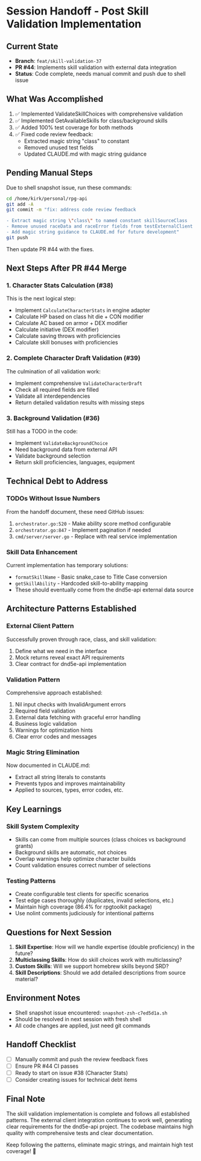 # Session Handoff - Post Skill Validation Implementation

## Current State
- **Branch**: `feat/skill-validation-37`
- **PR #44**: Implements skill validation with external data integration
- **Status**: Code complete, needs manual commit and push due to shell issue

## What Was Accomplished
1. ✅ Implemented ValidateSkillChoices with comprehensive validation
2. ✅ Implemented GetAvailableSkills for class/background skills
3. ✅ Added 100% test coverage for both methods
4. ✅ Fixed code review feedback:
   - Extracted magic string "class" to constant
   - Removed unused test fields
   - Updated CLAUDE.md with magic string guidance

## Pending Manual Steps
Due to shell snapshot issue, run these commands:
```bash
cd /home/kirk/personal/rpg-api
git add -A
git commit -m "fix: address code review feedback

- Extract magic string \"class\" to named constant skillSourceClass
- Remove unused raceData and raceError fields from testExternalClient
- Add magic string guidance to CLAUDE.md for future development"
git push
```

Then update PR #44 with the fixes.

## Next Steps After PR #44 Merge

### 1. Character Stats Calculation (#38)
This is the next logical step:
- Implement `CalculateCharacterStats` in engine adapter
- Calculate HP based on class hit die + CON modifier
- Calculate AC based on armor + DEX modifier
- Calculate initiative (DEX modifier)
- Calculate saving throws with proficiencies
- Calculate skill bonuses with proficiencies

### 2. Complete Character Draft Validation (#39)
The culmination of all validation work:
- Implement comprehensive `ValidateCharacterDraft`
- Check all required fields are filled
- Validate all interdependencies
- Return detailed validation results with missing steps

### 3. Background Validation (#36)
Still has a TODO in the code:
- Implement `ValidateBackgroundChoice`
- Need background data from external API
- Validate background selection
- Return skill proficiencies, languages, equipment

## Technical Debt to Address

### TODOs Without Issue Numbers
From the handoff document, these need GitHub issues:
1. `orchestrator.go:520` - Make ability score method configurable
2. `orchestrator.go:847` - Implement pagination if needed
3. `cmd/server/server.go` - Replace with real service implementation

### Skill Data Enhancement
Current implementation has temporary solutions:
- `formatSkillName` - Basic snake_case to Title Case conversion
- `getSkillAbility` - Hardcoded skill-to-ability mapping
- These should eventually come from the dnd5e-api external data source

## Architecture Patterns Established

### External Client Pattern
Successfully proven through race, class, and skill validation:
1. Define what we need in the interface
2. Mock returns reveal exact API requirements
3. Clear contract for dnd5e-api implementation

### Validation Pattern
Comprehensive approach established:
1. Nil input checks with InvalidArgument errors
2. Required field validation
3. External data fetching with graceful error handling
4. Business logic validation
5. Warnings for optimization hints
6. Clear error codes and messages

### Magic String Elimination
Now documented in CLAUDE.md:
- Extract all string literals to constants
- Prevents typos and improves maintainability
- Applied to sources, types, error codes, etc.

## Key Learnings

### Skill System Complexity
- Skills can come from multiple sources (class choices vs background grants)
- Background skills are automatic, not choices
- Overlap warnings help optimize character builds
- Count validation ensures correct number of selections

### Testing Patterns
- Create configurable test clients for specific scenarios
- Test edge cases thoroughly (duplicates, invalid selections, etc.)
- Maintain high coverage (86.4% for rpgtoolkit package)
- Use nolint comments judiciously for intentional patterns

## Questions for Next Session

1. **Skill Expertise**: How will we handle expertise (double proficiency) in the future?
2. **Multiclassing Skills**: How do skill choices work with multiclassing?
3. **Custom Skills**: Will we support homebrew skills beyond SRD?
4. **Skill Descriptions**: Should we add detailed descriptions from source material?

## Environment Notes
- Shell snapshot issue encountered: `snapshot-zsh-c7ed5d1a.sh`
- Should be resolved in next session with fresh shell
- All code changes are applied, just need git commands

## Handoff Checklist
- [ ] Manually commit and push the review feedback fixes
- [ ] Ensure PR #44 CI passes
- [ ] Ready to start on issue #38 (Character Stats)
- [ ] Consider creating issues for technical debt items

## Final Note
The skill validation implementation is complete and follows all established patterns. The external client integration continues to work well, generating clear requirements for the dnd5e-api project. The codebase maintains high quality with comprehensive tests and clear documentation.

Keep following the patterns, eliminate magic strings, and maintain high test coverage! 🚀
